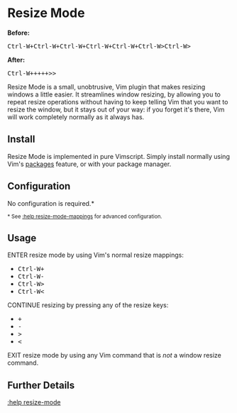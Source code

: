 # Resize Mode

**Before:**

<kbd>Ctrl-W</kbd><kbd>+</kbd><kbd>Ctrl-W</kbd><kbd>+</kbd><kbd>Ctrl-W</kbd><kbd>+</kbd><kbd>Ctrl-W</kbd><kbd>+</kbd><kbd>Ctrl-W</kbd><kbd>+</kbd><kbd>Ctrl-W</kbd><kbd>></kbd><kbd>Ctrl-W</kbd><kbd>></kbd>

**After:**

<kbd>Ctrl-W</kbd><kbd>+</kbd><kbd>+</kbd><kbd>+</kbd><kbd>+</kbd><kbd>+</kbd><kbd>></kbd><kbd>></kbd>

Resize Mode is a small, unobtrusive, Vim plugin that makes resizing windows a little easier. It streamlines window resizing, by allowing you to repeat resize operations without having to keep telling Vim that you want to resize the window, but it stays out of your way: if you forget it's there, Vim will work completely normally as it always has.

## Install

Resize Mode is implemented in pure Vimscript. Simply install normally using Vim's [packages](http://vimhelp.org/repeat.txt.html#packages) feature, or with your package manager.

## Configuration

No configuration is required.*

<sup>* See [:help resize-mode-mappings](https://github.com/sedm0784/vim-resize-mode/blob/81d0e2c792fdc4ce0927582a48d9d9f42db1ec42/doc/resize-mode.txt#L78) for advanced configuration.</sup>

## Usage

ENTER resize mode by using Vim's normal resize mappings:

- <kbd>Ctrl-W</kbd><kbd>+</kbd>
- <kbd>Ctrl-W</kbd><kbd>-</kbd>
- <kbd>Ctrl-W</kbd><kbd>></kbd>
- <kbd>Ctrl-W</kbd><kbd><</kbd>

CONTINUE resizing by pressing any of the resize keys:

- <kbd>+</kbd>
- <kbd>-</kbd>
- <kbd>></kbd>
- <kbd><</kbd>

EXIT resize mode by using any Vim command that is *not* a window resize command.

## Further Details

[:help resize-mode](https://github.com/sedm0784/vim-resize-mode/blob/master/doc/resize-mode.txt)
